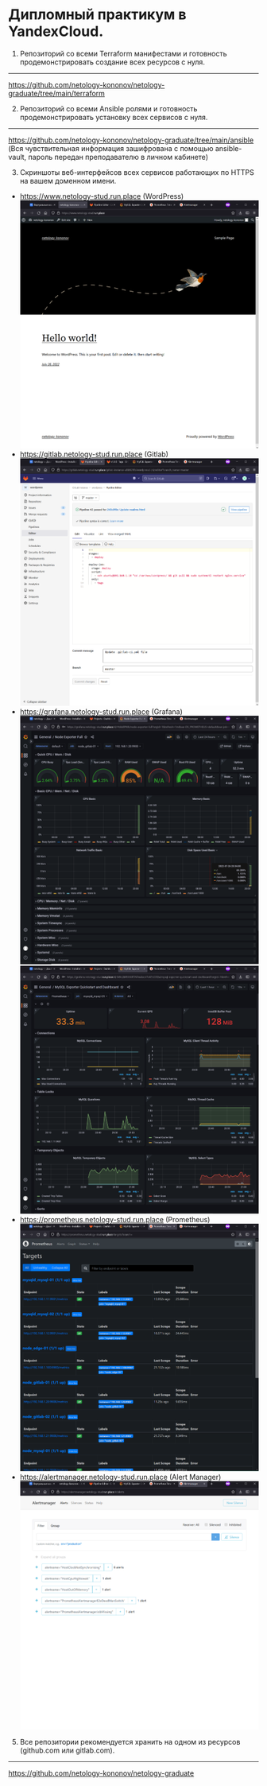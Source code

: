 Дипломный практикум в YandexCloud.  
===  
1. Репозиторий со всеми Terraform манифестами и готовность продемонстрировать создание всех ресурсов с нуля.  
---  
https://github.com/netology-kononov/netology-graduate/tree/main/terraform  

2. Репозиторий со всеми Ansible ролями и готовность продемонстрировать установку всех сервисов с нуля.  
---  
https://github.com/netology-kononov/netology-graduate/tree/main/ansible  
(Вся чувствительная информация зашифрована с помощью ansible-vault, пароль передан преподавателю в личном кабинете)  

3. Скриншоты веб-интерфейсов всех сервисов работающих по HTTPS на вашем доменном имени.  
- https://www.netology-stud.run.place (WordPress)  
![WordPress](img/WordPress.png)  
- https://gitlab.netology-stud.run.place (Gitlab)  
![Gitlab](img/Gitlab.png)  
- https://grafana.netology-stud.run.place (Grafana)  
![Grafana-Node](img/Grafana-Node.png)  
![Grafana-MySQLd](img/Grafana-MySQLd.png)  
- https://prometheus.netology-stud.run.place (Prometheus)  
![Prometheus](img/Prometheus.png)  
- https://alertmanager.netology-stud.run.place (Alert Manager)  
![AlertManager](img/AlertManager.png)  

5. Все репозитории рекомендуется хранить на одном из ресурсов (github.com или gitlab.com).  
---  
https://github.com/netology-kononov/netology-graduate  
